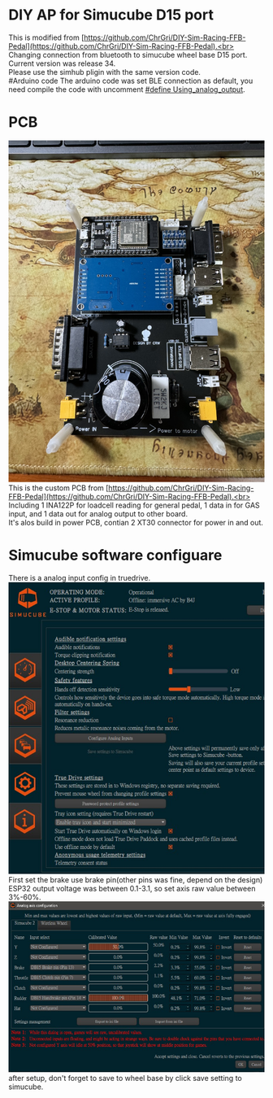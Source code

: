 # DIY AP for Simucube D15 port
This is modified from [https://github.com/ChrGri/DIY-Sim-Racing-FFB-Pedal](https://github.com/ChrGri/DIY-Sim-Racing-FFB-Pedal).<br>
Changing connection from bluetooth to simucube wheel base D15 port.<br>
Current version was release 34.<br>
Please use the simhub pligin with the same version code.<br>
#Arduino code
The arduino code was set BLE connection as default, you need compile the code with uncomment [#define Using_analog_output](https://github.com/tcfshcrw/DIY-AP-For-Simucube-D15-Port/blob/5f9ee92e2915fc8c4bda61bb6a2c49aa94eec56f/Arduino/Esp32/Main/Main.ino#L3C6-L3C6).<br>
# PCB
<img src="image/PCB.jpg" width="600"><br>
This is the custom PCB from [https://github.com/ChrGri/DIY-Sim-Racing-FFB-Pedal](https://github.com/ChrGri/DIY-Sim-Racing-FFB-Pedal).<br>
Including 1 INA122P for loadcell reading for general pedal, 1 data in for GAS input, and 1 data out for analog output to other board.<br>
It's alos build in power PCB, contian 2 XT30 connector for power in and out.<br>
# Simucube software configuare
There is a analog input config in truedrive.<br>
![](image/SC-1.jpg)<br>
First set the brake use brake pin(other pins was fine, depend on the design)<br>
ESP32 output voltage was between 0.1-3.1, so set axis raw value between 3%-60%.<br>
![](image/SC-2.jpg)<br>
after setup, don't forget to save to wheel base by click save setting to simucube.<br>


